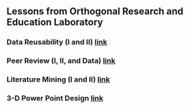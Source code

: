 ## Lessons from Orthogonal Research and Education Laboratory  

### Data Reusability (I and II) [link](https://www.badgelist.com/Orthogonal-Research/tags/Data-Reusability?selected=badges)

### Peer Review (I, II, and Data) [link](https://www.badgelist.com/Orthogonal-Research/tags/peer-review)  

### Literature Mining (I and II) [link](https://www.badgelist.com/Orthogonal-Research/tags/lit-mining) 

### 3-D Power Point Design [link](https://www.badgelist.com/Orthogonal-Research/3-D-Power-Point-Design) 

